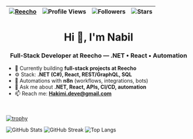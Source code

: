 | [![Reecho](https://img.shields.io/badge/COMPANY-REECHO-blue.svg)](https://shields.io/) | ![Profile Views](https://komarev.com/ghpvc/?username=dirambora&color=green) | ![Followers](https://img.shields.io/github/followers/dirambora) | ![Stars](https://img.shields.io/github/stars/dirambora?label=Profile%20Stars&logo=github) |
--| --| --| --|

<h1 align="center">Hi 👋, I'm Nabil</h1>
<h3 align="center">Full-Stack Developer at Reecho — .NET • React • Automation</h3>

- 🔭 Currently building **full-stack projects at Reecho**
- ⚙️ Stack: **.NET (C#), React, REST/GraphQL, SQL**
- 🤖 Automations with **n8n** (workflows, integrations, bots)
- 💬 Ask me about **.NET, React, APIs, CI/CD, automation**
- 📫 Reach me: **Hakimi.deve@gmail.com**

<br/>

[![trophy](https://github-profile-trophy.vercel.app/?username=dirambora&margin-w=8&no-frame=true&no-bg=true)](https://github.com/ryo-ma/github-profile-trophy)

![GitHub Stats](https://github-readme-stats.vercel.app/api?username=dirambora&show_icons=true&hide_border=true)
![GitHub Streak](https://streak-stats.demolab.com?user=dirambora&hide_border=true)
![Top Langs](https://github-readme-stats.vercel.app/api/top-langs/?username=dirambora&layout=compact&hide_border=true)


